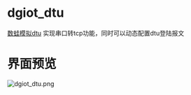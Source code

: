 # dgiot_dtu

 [数蛙模拟dtu](http://dgiot-1253666439.cos.ap-shanghai-fsi.myqcloud.com/dgiot4.0/dgiot_dtu.zip) 实现串口转tcp功能，同时可以动态配置dtu登陆报文

# 界面预览

![dgiot_dtu.png](http://dgiot-1253666439.cos.ap-shanghai-fsi.myqcloud.com/dgiot4.0/dgiot_dtu.png)


